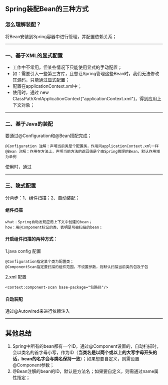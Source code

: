 ## Spring装配Bean的三种方式
### 怎么理解装配？
将Bean安装到Spring容器中进行管理，并配置依赖关系；
___
### 一、基于XML的显式配置
- 工作中不常用，但某些情况下只能使用显式的手动配置；
- 如：需要引入一些第三方库，且想让Spring管理这些Bean时，我们无法修改其源码，只能通过显式配置； 
- 配置在applicationContext.xml中；
- 使用时，通过 new ClassPathXmlApplicationContext("applicationContext.xml")，得到应用上下文对象；
___
### 二、基于Java的装配
要通过@Configuration和@Bean搭配完成；
```
@Configuration 注解：声明当前类是个配置类，作用同applicationContext.xml一样
@Bean 注解：作用在方法上，声明当前方法的返回值是个由Spring管理的Bean，默认作用域为单例
```
使用时，通过 
___
### 三、隐式配置
分两步：1、组件扫描；2、自动装配；
#### 组件扫描
```
what：Spring自动发现应用上下文中创建的bean；
how：用@Component标记的类，表明是可被扫描的bean；
```
#### 开启组件扫描的两种方式：
1.java config 配置  
```
@Configuration指定某个类为配置类；
@ComponentScan指定要扫描的组件范围，不设置参数，则默认扫描当前类的包及子包
```
2.xml 配置
```
<context:component-scan base-package="包路径"/>
```
#### 自动装配
通过@Autowired来进行依赖注入
___
## 其他总结
1. Spring中所有的bean都有一个ID，通过@Component设置的，自动扫描时，会以类名的首字母小写，作为ID（**当类名是以两个或以上的大写字母开头的话，bean的名字会与类名保持一致**）；如果想要自定义，则需设置@Component参数；
2. @Bean注解的bean的ID，默认是方法名；如果要自定义，则需通过name属性指定；
